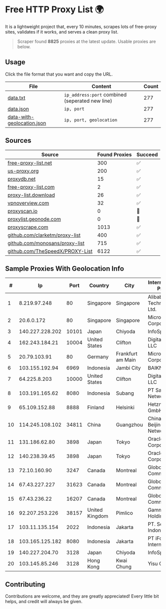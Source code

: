 
# Free HTTP Proxy List 🌍

It is a lightweight project that, every 10 minutes, scrapes lots of free-proxy sites, validates if it works, and serves a clean proxy list.


> Scraper found **8825** proxies at the latest update. Usable proxies are below.

## Usage

Click the file format that you want and copy the URL.


|File|Content|Count|
|----|-------|-----|
|[data.txt](https://raw.githubusercontent.com/themiralay/Proxy-List-World/master/data.txt)|`ip_address:port` combined (seperated new line)|277|
|[data.json](https://raw.githubusercontent.com/themiralay/Proxy-List-World/master/data.json)|`ip, port`|277|
|[data-with-geolocation.json](https://raw.githubusercontent.com/themiralay/Proxy-List-World/master/data-with-geolocation.json)|`ip, port, geolocation`|277|

## Sources

|Source|Found Proxies|Succeed|
|------|-------------|-------|
|[free-proxy-list.net](https://free-proxy-list.net)|300|✅|
|[us-proxy.org](https://www.us-proxy.org)|200|✅|
|[proxydb.net](http://proxydb.net)|15|✅|
|[free-proxy-list.com](https://free-proxy-list.com/?page=&port=&type%5B%5D=http&type%5B%5D=https&up_time=0&search=Search)|2|✅|
|[proxy-list.download](https://www.proxy-list.download/HTTP)|26|✅|
|[vpnoverview.com](https://vpnoverview.com/privacy/anonymous-browsing/free-proxy-servers)|32|✅|
|[proxyscan.io](https://www.proxyscan.io)|0|🚫|
|[proxylist.geonode.com](https://proxylist.geonode.com/api/proxy-list?limit=300&page=1&sort_by=lastChecked&sort_type=desc&protocols=http,https)|0|🚫|
|[proxyscrape.com](https://api.proxyscrape.com/v2/?request=displayproxies&protocol=http&timeout=10000&country=all&ssl=all&anonymity=all)|1013|✅|
|[github.com/clarketm/proxy-list](https://raw.githubusercontent.com/clarketm/proxy-list/master/proxy-list-raw.txt)|400|✅|
|[github.com/monosans/proxy-list](https://raw.githubusercontent.com/monosans/proxy-list/main/proxies/http.txt)|715|✅|
|[github.com/TheSpeedX/PROXY-List](https://raw.githubusercontent.com/TheSpeedX/PROXY-List/master/http.txt)|6122|✅|


## Sample Proxies With Geolocation Info

|#|Ip|Port|Country|City|Internet Service Provider|
|-|--|----|-------|----|-------------------------|
|1|8.219.97.248|80|Singapore|Singapore|Alibaba (US) Technology Co., Ltd.|
|2|20.6.0.172|80|Singapore|Singapore|Microsoft Corporation|
|3|140.227.228.202|10101|Japan|Chiyoda|InfoSphere|
|4|162.243.184.21|10004|United States|Clifton|DigitalOcean, LLC|
|5|20.79.103.91|80|Germany|Frankfurt am Main|Microsoft Corporation|
|6|103.155.192.94|6969|Indonesia|Jambi City|BAIKNET|
|7|64.225.8.203|10000|United States|Clifton|DigitalOcean, LLC|
|8|103.191.165.62|8080|Indonesia|Subang|PT Sakti Wijaya Network|
|9|65.109.152.88|8888|Finland|Helsinki|Hetzner Online GmbH|
|10|114.245.108.102|34811|China|Guangzhou|China Unicom Beijing Province Network|
|11|131.186.62.80|3898|Japan|Tokyo|Oracle Corporation|
|12|140.238.39.45|3898|Japan|Tokyo|Oracle Corporation|
|13|72.10.160.90|3247|Canada|Montreal|GloboTech Communications|
|14|67.43.227.227|31623|Canada|Montreal|GloboTech Communications|
|15|67.43.236.22|16207|Canada|Montreal|GloboTech Communications|
|16|92.207.253.226|38157|United Kingdom|Pimlico|Gamma Telecom Holdings Ltd|
|17|103.11.135.154|2022|Indonesia|Jakarta|PT. Sewiwi Indonesia|
|18|103.165.125.182|8080|Indonesia|Jakarta|PT iForte Global Internet|
|19|140.227.204.70|3128|Japan|Chiyoda|InfoSphere|
|20|103.145.85.246|3128|Hong Kong|Kwai Chung|Yisu Cloud LTD|



## Contributing

Contributions are welcome, and they are greatly appreciated! Every
little bit helps, and credit will always be given.

